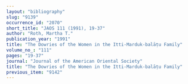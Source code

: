 ```yaml
---
layout: "bibliography"
slug: "9139"
occurrence_id: "2070"
short_title: "JAOS 111 (1991), 19-37"
author: "Roth, Martha T."
publication_year: "1991"
title: "The Dowries of the Women in the Itti-Marduk-balāṭu Family"
volume_no_: "111"
pages: "19-37"
journal: "Journal of the American Oriental Society"
title: "The Dowries of the Women in the Itti-Marduk-balāṭu Family"
previous_item: "9142"
---
```

